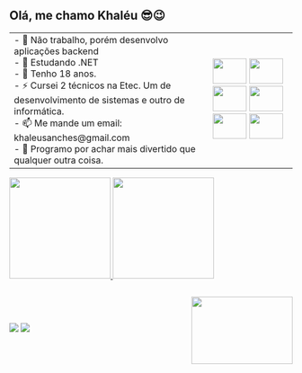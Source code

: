 ## Olá, me chamo Khaléu 😎😉
<table>
  <tr>
    <td>
      - 🔭 Não trabalho, porém desenvolvo aplicações backend<br>
      - 🌱 Estudando .NET<br>
      - 💬 Tenho 18 anos.<br>
      - ⚡ Cursei 2 técnicos na Etec. Um de desenvolvimento de sistemas e outro de informática.<br>
      - 📫 Me mande um email: khaleusanches@gmail.com<br>
      - 💖 Programo por achar mais divertido que qualquer outra coisa.
    </td>
    <td align="center">
      <img height="45" width="60" src="https://cdn.jsdelivr.net/gh/devicons/devicon@latest/icons/csharp/csharp-original.svg" />
      <img height="45" width="60" src="https://cdn.jsdelivr.net/gh/devicons/devicon@latest/icons/dotnetcore/dotnetcore-original.svg" />
      <img height="45" width="60" src="https://cdn.jsdelivr.net/gh/devicons/devicon@latest/icons/vuejs/vuejs-original.svg" />
      <img height="45" width="60" src="https://cdn.jsdelivr.net/gh/devicons/devicon@latest/icons/kotlin/kotlin-original.svg" />
      <img height="45" width="60" src="https://cdn.jsdelivr.net/gh/devicons/devicon@latest/icons/html5/html5-original.svg" />
      <img height="45" width="60" src="https://cdn.jsdelivr.net/gh/devicons/devicon@latest/icons/css3/css3-original.svg" />
    </td>
  </tr>
</table>

<div>
  <a href="https://github.com/khaleusanches/khaleusanches">
  <img height=180em src="https://github-readme-stats.vercel.app/api?username=khaleusanches&show_icons=true&theme=synthwave">
  <img height=180em src="https://github-readme-stats.vercel.app/api/top-langs/?username=khaleusanches&layout=donut&theme=synthwave">
</div>
<img align="right" height="120" width="180" src="https://pa1.aminoapps.com/6351/b9aead2067215326d8695472c7979941827e8f4f_00.gif" />

##
<br>

##

<div> 
  <a href = "mailto:khaleusanches@gmail.com">
  <img src="https://img.shields.io/badge/-Gmail-%23333?style=for-the-badge&logo=gmail&logoColor=white" target="_blank"></a>
  <a href="https://www.linkedin.com/in/khaleu-sanches-mancini/" target="_blank">
  <img src="https://img.shields.io/badge/-LinkedIn-%230077B5?style=for-the-badge&logo=linkedin&logoColor=white" target="_blank"></a> 
</div>
